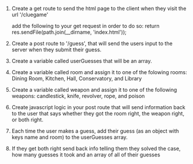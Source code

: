 1.  Create a get route to send the html page to the client when they visit the url '/cluegame'
      
    add the following to your get request in order to do so: 
      return res.sendFile(path.join(__dirname, 'index.html'));


2.  Create a post route to '/guess', that will send the users input to the server when they submit their guess.

3.  Create a variable called userGuesses that will be an array.

4.  Create a variable called room and assign it to one of the folowing rooms: 
    Dining Room, Kitchen, Hall, Conservatory, and Library

5.  Create a variable called weapon and assign it to one of the following weapons:
    candlestick, knife, revolver, rope, and poison

6.  Create javascript logic in your post route that will send information back to the user that says whether
   they got the room right, the weapon right, or both right.  

7.  Each time the user makes a guess, add their guess (as an object with keys name and room) 
    to the userGuesses array.  

8.  If they get both right send back info telling them they solved the case,
    how many guesses it took and an array of all of their guesses
